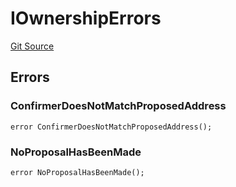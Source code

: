 # IOwnershipErrors
[Git Source](https://github.com/thrackle-io/tron/blob/d5d71b820b889f2fefe2639a8f5979e5f09110ed/src/common/IErrors.sol)


## Errors
### ConfirmerDoesNotMatchProposedAddress

```solidity
error ConfirmerDoesNotMatchProposedAddress();
```

### NoProposalHasBeenMade

```solidity
error NoProposalHasBeenMade();
```

